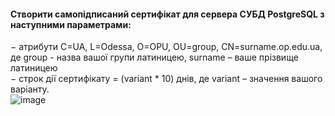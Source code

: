 #### Створити самопідписаний сертифікат для сервера СУБД PostgreSQL з наступними параметрами:
− атрибути C=UA, L=Odessa, O=OPU, OU=group, CN=surname.op.edu.ua, де group - назва вашої групи латиницею, surname – ваше прізвище латиницею
<br/>− строк дії сертифікату = (variant * 10) днів, де variant – значення вашого варіанту.<br/>
![image](https://user-images.githubusercontent.com/73271963/208961558-7c05e84b-9485-48aa-bf36-e9cfad024fe2.png)
